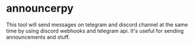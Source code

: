 # announcerpy


This tool will send messages on telegram and discord channel at the same time by using discord webhooks and telegram api. It's useful for sending announcements and stuff.

